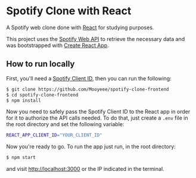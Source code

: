 # Spotify Clone with React

A Spotify web clone done with [React](https://react.dev/React) for studying purposes.

This project uses the [Spotify Web API](https://developer.spotify.com/documentation/web-api) to retrieve the necessary data and was bootstrapped with [Create React App](https://github.com/facebook/create-react-app).



## How to run locally

First, you'll need a [Spotify Client ID](https://developer.spotify.com/dashboard), then you can run the following:

`````bash
$ git clone https://github.com/Mooyeee/spotify-clone-frontend
$ cd spotify-clone-frontend
$ npm install
`````

Now you need to safely pass the Spotify Client ID to the React app in order for it to authorize the API calls needed. To do that, just create a `.env` file in the root directory and set the following variable:

```bash
REACT_APP_CLIENT_ID="YOUR_CLIENT_ID"
```



Now you're ready to go. To run the app just run, in the root directory:

```bash
$ npm start
```

and visit [http://localhost:3000](http://localhost:3000) or the IP indicated in the terminal.
